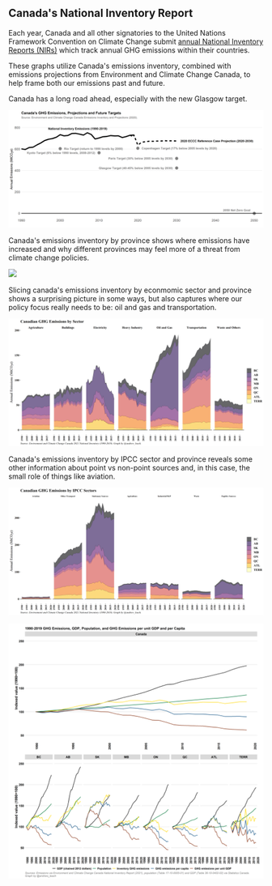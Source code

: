 ## Canada's National Inventory Report

Each year, Canada and all other signatories to the United Nations Framework Convention on Climate Change submit [annual National Inventory Reports (NIRs)](https://unfccc.int/ghg-inventories-annex-i-parties/2021) which track annual GHG emissions within their countries.

These graphs utilize Canada's emissions inventory, combined with emissions projections from Environment and Climate Change Canada, to help frame both our emissions past and future.


Canada has a long road ahead, especially with the new Glasgow target.

![](images/emissions_and_targets_simple.png)


Canada's emissions inventory by province shows where emissions have increased and why different provinces may feel more of a threat from climate change policies.

![](images/inventory_only.png)


Slicing canada's emissions inventory by econmomic sector and province shows a surprising picture in some ways, but also captures where our policy focus really needs to be: oil and gas and transportation.

![](images/inventory_sector.png)

Canada's emissions inventory by IPCC sector and province reveals some other information about point vs non-point sources and, in this case, the small role of things like aviation.

![](images/inventory_ipcc_sector.png)


![Here's one example](images/index_provs.png)
